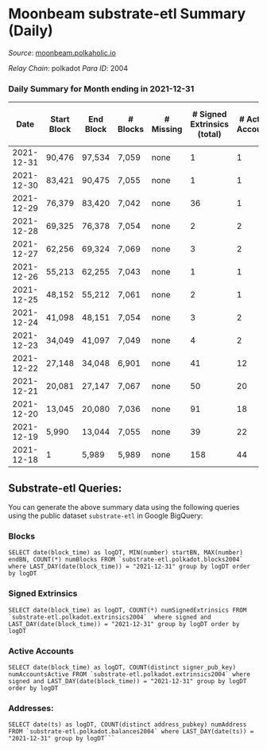 # Moonbeam substrate-etl Summary (Daily)

_Source_: [moonbeam.polkaholic.io](https://moonbeam.polkaholic.io)

*Relay Chain*: polkadot
*Para ID*: 2004



### Daily Summary for Month ending in 2021-12-31


| Date | Start Block | End Block | # Blocks | # Missing | # Signed Extrinsics (total) | # Active Accounts | # Addresses with Balances | # Events | # Transfers | # XCM Transfers In | # XCM Transfers Out |
| ---- | ----------- | --------- | -------- | --------- | --------------------------- | ----------------- | ------------------------- | -------- | ----------- | ------------------ | ------------------- |
| 2021-12-31 | 90,476 | 97,534 | 7,059 | none  | 1 | 1 | 169 | 21,723 |   |   |   |
| 2021-12-30 | 83,421 | 90,475 | 7,055 | none  | 1 | 1 |  | 21,715 |   |   |   |
| 2021-12-29 | 76,379 | 83,420 | 7,042 | none  | 36 | 1 |  | 22,170 |   |   |   |
| 2021-12-28 | 69,325 | 76,378 | 7,054 | none  | 2 | 2 |  | 21,713 |   |   |   |
| 2021-12-27 | 62,256 | 69,324 | 7,069 | none  | 3 | 2 |  | 21,766 |   |   |   |
| 2021-12-26 | 55,213 | 62,255 | 7,043 | none  | 1 | 1 |  | 21,540 |   |   |   |
| 2021-12-25 | 48,152 | 55,212 | 7,061 | none  | 2 | 1 |  | 21,735 |   |   |   |
| 2021-12-24 | 41,098 | 48,151 | 7,054 | none  | 3 | 2 |  | 21,723 |   |   |   |
| 2021-12-23 | 34,049 | 41,097 | 7,049 | none  | 4 | 2 |  | 21,706 |   |   |   |
| 2021-12-22 | 27,148 | 34,048 | 6,901 | none  | 41 | 12 |  | 21,480 | 1 ($32,074.30) |   |   |
| 2021-12-21 | 20,081 | 27,147 | 7,067 | none  | 50 | 20 |  | 21,689 |   |   |   |
| 2021-12-20 | 13,045 | 20,080 | 7,036 | none  | 91 | 18 |  | 21,799 |   |   |   |
| 2021-12-19 | 5,990 | 13,044 | 7,055 | none  | 39 | 22 |  | 21,513 |   |   |   |
| 2021-12-18 | 1 | 5,989 | 5,989 | none  | 158 | 44 |  | 18,989 | 80 ($814,763,789) |   |   |

## Substrate-etl Queries:
You can generate the above summary data using the following queries using the public dataset `substrate-etl` in Google BigQuery:


### Blocks
```
SELECT date(block_time) as logDT, MIN(number) startBN, MAX(number) endBN, COUNT(*) numBlocks FROM `substrate-etl.polkadot.blocks2004`  where LAST_DAY(date(block_time)) = "2021-12-31" group by logDT order by logDT
```


### Signed Extrinsics
```
SELECT date(block_time) as logDT, COUNT(*) numSignedExtrinsics FROM `substrate-etl.polkadot.extrinsics2004`  where signed and LAST_DAY(date(block_time)) = "2021-12-31" group by logDT order by logDT
```


### Active Accounts
```
SELECT date(block_time) as logDT, COUNT(distinct signer_pub_key) numAccountsActive FROM `substrate-etl.polkadot.extrinsics2004` where signed and LAST_DAY(date(block_time)) = "2021-12-31" group by logDT order by logDT
```


### Addresses:
```
SELECT date(ts) as logDT, COUNT(distinct address_pubkey) numAddress FROM `substrate-etl.polkadot.balances2004` where LAST_DAY(date(ts)) = "2021-12-31" group by logDT```

